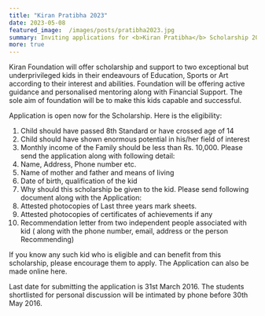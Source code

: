 ```yaml
---
title: "Kiran Pratibha 2023"
date: 2023-05-08
featured_image:  /images/posts/pratibha2023.jpg
summary: Inviting applications for <b>Kiran Pratibha</b> Scholarship 2023. All young achievers, please note that June 15 2023, is the last date to your submit application. 
more: true
---
```


Kiran Foundation will offer scholarship and support to two exceptional but underprivileged kids in their endeavours of Education, Sports or Art according to their interest and abilities. Foundation will be offering active guidance and personalised mentoring along with Financial Support. The sole aim of foundation will be to make this kids capable and successful. 

Application is open now for the Scholarship. Here is the eligibility:
1. Child should have passed 8th Standard or have crossed age of 14
2. Child should have shown enormous potential in his/her field of interest
3. Monthly income of the Family should be less than Rs. 10,000.
Please send the application along with following detail:
1. Name, Address, Phone number etc. 
2. Name of mother and father and means of living
3. Date of birth, qualification of the kid
4. Why should this scholarship be given to the kid.
Please send following document along with the Application:
1. Attested photocopies of Last three years mark sheets.
2. Attested photocopies of certificates of achievements if any
3. Recommendation letter from two independent people associated with kid ( along with the phone number, email, address or the person Recommending)

If you know any such kid who is eligible and can benefit from this scholarship, please encourage them to apply. 
The Application can also be made online here. 

Last date for submitting the application is 31st March 2016. The students shortlisted for personal discussion will be intimated by phone before 30th May 2016. 